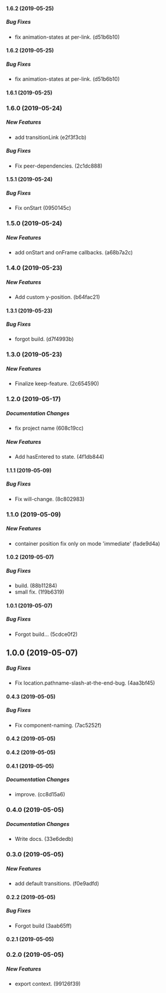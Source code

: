 #### 1.6.2 (2019-05-25)

##### Bug Fixes

*  fix animation-states at per-link. (d51b6b10)

#### 1.6.2 (2019-05-25)

##### Bug Fixes

*  fix animation-states at per-link. (d51b6b10)

#### 1.6.1 (2019-05-25)

### 1.6.0 (2019-05-24)

##### New Features

*  add transitionLink (e2f3f3cb)

##### Bug Fixes

*  Fix peer-dependencies. (2c1dc888)

#### 1.5.1 (2019-05-24)

##### Bug Fixes

*  Fix onStart (0950145c)

### 1.5.0 (2019-05-24)

##### New Features

*  add onStart and onFrame callbacks. (a68b7a2c)

### 1.4.0 (2019-05-23)

##### New Features

*  Add custom y-position. (b64fac21)

#### 1.3.1 (2019-05-23)

##### Bug Fixes

*  forgot build. (d7f4993b)

### 1.3.0 (2019-05-23)

##### New Features

*  Finalize keep-feature. (2c654590)

### 1.2.0 (2019-05-17)

##### Documentation Changes

*  fix project name (608c19cc)

##### New Features

*  Add hasEntered to state. (4f1db844)

#### 1.1.1 (2019-05-09)

##### Bug Fixes

*  Fix will-change. (8c802983)

### 1.1.0 (2019-05-09)

##### New Features

*  container position fix only on mode 'immediate' (fade9d4a)

#### 1.0.2 (2019-05-07)

##### Bug Fixes

*  build. (88b11284)
*  small fix. (1f9b6319)

#### 1.0.1 (2019-05-07)

##### Bug Fixes

*  Forgot build… (5cdce0f2)

## 1.0.0 (2019-05-07)

##### Bug Fixes

*  Fix location.pathname-slash-at-the-end-bug. (4aa3bf45)

#### 0.4.3 (2019-05-05)

##### Bug Fixes

*  Fix component-naming. (7ac5252f)

#### 0.4.2 (2019-05-05)

#### 0.4.2 (2019-05-05)

#### 0.4.1 (2019-05-05)

##### Documentation Changes

*  improve. (cc8d15a6)

### 0.4.0 (2019-05-05)

##### Documentation Changes

*  Write docs. (33e6dedb)

### 0.3.0 (2019-05-05)

##### New Features

*  add default transitions. (f0e9adfd)

#### 0.2.2 (2019-05-05)

##### Bug Fixes

*  Forgot build (3aab65ff)

#### 0.2.1 (2019-05-05)

### 0.2.0 (2019-05-05)

##### New Features

*  export context. (99126f39)

